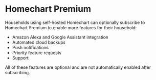 # Homechart Premium

Households using self-hosted Homechart can optionally subscribe to Homechart Premium to enable more features for their household:

- Amazon Alexa and Google Assistant integration
- Automated cloud backups
- Push notifications
- Priority feature requests
- Support

All of these features are optional and are not automatically enabled after subscribing.
